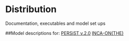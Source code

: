 # Distribution
Documentation, executables and model set ups

##Model descriptions for:
[PERSiST v.2.0](https://docs.google.com/document/d/1YWPrBbIlFQeijEavWhcfsfaBSgqLyHuztNmIAttrRCM/edit?usp=sharing)
[INCA-ON(THE)](https://docs.google.com/document/d/1lsldX3NKjXy_7jjFkY6EqO-tJ6X579jRcLDvOmUkbt8/edit?usp=sharing)
